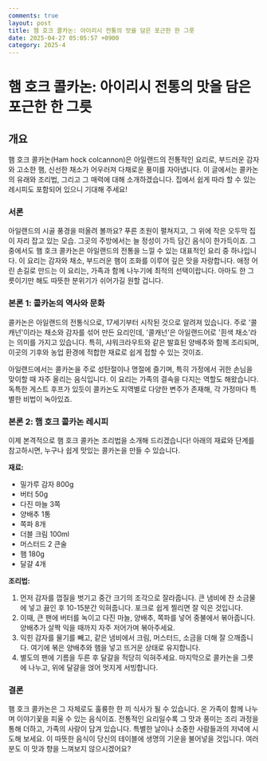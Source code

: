 ```yaml
---
comments: true
layout: post
title: 햄 호크 콜카논: 아이리시 전통의 맛을 담은 포근한 한 그릇
date: 2025-04-27 05:05:57 +0900
category: 2025-4
---
```


# 햄 호크 콜카논: 아이리시 전통의 맛을 담은 포근한 한 그릇

## 개요
햄 호크 콜카논(Ham hock colcannon)은 아일랜드의 전통적인 요리로, 부드러운 감자와 고소한 햄, 신선한 채소가 어우러져 다채로운 풍미를 자아냅니다. 이 글에서는 콜카논의 유래와 조리법, 그리고 그 매력에 대해 소개하겠습니다. 집에서 쉽게 따라 할 수 있는 레시피도 포함되어 있으니 기대해 주세요!

### 서론
아일랜드의 시골 풍경을 떠올려 볼까요? 푸른 초원이 펼쳐지고, 그 위에 작은 오두막 집이 자리 잡고 있는 모습. 그곳의 주방에서는 늘 정성이 가득 담긴 음식이 한가득이죠. 그중에서도 햄 호크 콜카논은 아일랜드의 전통을 느낄 수 있는 대표적인 요리 중 하나입니다. 이 요리는 감자와 채소, 부드러운 햄이 조화를 이루어 깊은 맛을 자랑합니다. 애정 어린 손길로 만드는 이 요리는, 가족과 함께 나누기에 최적의 선택이랍니다. 아마도 한 그릇이기만 해도 따뜻한 분위기가 쉬어가길 원할 겁니다.

### 본론 1: 콜카논의 역사와 문화
콜카논은 아일랜드의 전통식으로, 17세기부터 시작된 것으로 알려져 있습니다. 주로 '콜캐넌'이라는 채소와 감자를 섞어 만든 요리인데, '콜캐넌'은 아일랜드어로 '흰색 채소'라는 의미를 가지고 있습니다. 특히, 샤워크라우트와 같은 발효된 양배추와 함께 조리되며, 이곳의 기후와 농업 환경에 적합한 재료로 쉽게 접할 수 있는 것이죠.

아일랜드에서는 콜카논을 주로 성탄절이나 명절에 즐기며, 특히 가정에서 귀한 손님을 맞이할 때 자주 올리는 음식입니다. 이 요리는 가족의 결속을 다지는 역할도 해왔습니다. 독특한 게스트 후프가 있듯이 콜카논도 지역별로 다양한 변주가 존재해, 각 가정마다 특별한 비법이 녹아있죠.

### 본론 2: 햄 호크 콜카논 레시피
이제 본격적으로 햄 호크 콜카논 조리법을 소개해 드리겠습니다! 아래의 재료와 단계를 참고하시면, 누구나 쉽게 맛있는 콜카논을 만들 수 있습니다.

**재료:**
- 밀가루 감자 800g
- 버터 50g
- 다진 마늘 3쪽
- 양배추 1통
- 쪽파 8개
- 더블 크림 100ml
- 머스터드 2 큰술
- 햄 180g
- 달걀 4개

**조리법:**
1. 먼저 감자를 껍질을 벗기고 중간 크기의 조각으로 잘라줍니다. 큰 냄비에 찬 소금물에 넣고 끓인 후 10-15분간 익혀줍니다. 포크로 쉽게 찔리면 잘 익은 것입니다.
2. 이때, 큰 팬에 버터를 녹이고 다진 마늘, 양배추, 쪽파를 넣어 중불에서 볶아줍니다. 양배추가 살짝 익을 때까지 자주 저어가며 볶아주세요.
3. 익힌 감자를 물기를 빼고, 같은 냄비에서 크림, 머스터드, 소금을 더해 잘 으깨줍니다. 여기에 볶은 양배추와 햄을 넣고 뜨거운 상태로 유지합니다.
4. 별도의 팬에 기름을 두른 후 달걀을 적당히 익혀주세요. 마지막으로 콜카논을 그릇에 나누고, 위에 달걀을 얹어 멋지게 서빙합니다.

### 결론
햄 호크 콜카논은 그 자체로도 훌륭한 한 끼 식사가 될 수 있습니다. 온 가족이 함께 나누며 이야기꽃을 피울 수 있는 음식이죠. 전통적인 요리일수록 그 맛과 풍미는 조리 과정을 통해 더하고, 가족의 사랑이 담겨 있습니다. 특별한 날이나 소중한 사람들과의 저녁에 시도해 보세요. 이 따뜻한 음식이 당신의 테이블에 생명의 기운을 불어넣을 것입니다. 여러분도 이 맛과 향을 느껴보지 않으시겠어요?